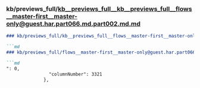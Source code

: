 ### kb/previews_full/kb__previews_full__kb__previews_full__flows__master-first__master-only@guest.har.part066.md.part002.md.md

```md
### kb/previews_full/kb__previews_full__flows__master-first__master-only@guest.har.part066.md.part002.md

```md
### kb/previews_full/flows__master-first__master-only@guest.har.part066.md (part 002)

```md
": 0,
                "columnNumber": 3321
              },
     
```

```

```

```
